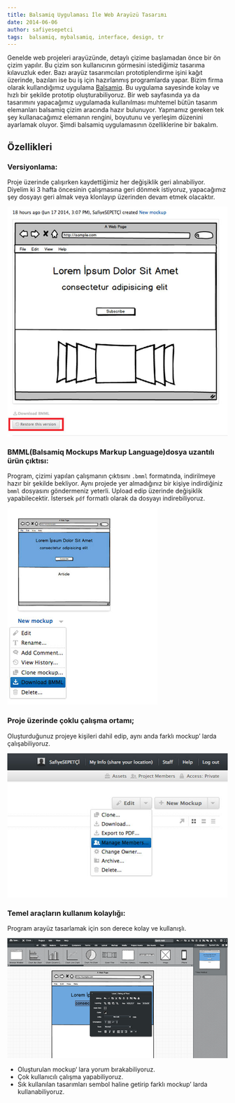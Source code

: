```yaml
---
title: Balsamiq Uygulaması İle Web Arayüzü Tasarımı
date: 2014-06-06
author: safiyesepetci
tags:  balsamiq, mybalsamiq, interface, design, tr
---
```

Genelde web projeleri arayüzünde, detaylı çizime başlamadan önce bir ön çizim yapılır. Bu çizim son kullanıcının görmesini istediğimiz tasarıma kılavuzluk eder. Bazı arayüz tasarımcıları prototiplendirme işini kağıt üzerinde, bazıları ise bu iş için hazırlanmış programlarda yapar. Bizim firma olarak kullandığımız uygulama [Balsamiq](http://www.mybalsamiq.com). Bu uygulama sayesinde kolay ve hızlı bir şekilde prototip oluşturabiliyoruz. Bir web sayfasında ya da tasarımını yapacağımız uygulamada kullanılması muhtemel bütün tasarım elemanları balsamiq çizim aracında hazır bulunuyor. Yapmamız gereken tek şey kullanacağımız elemanın rengini, boyutunu ve yerleşim düzenini ayarlamak oluyor. Şimdi balsamiq uygulamasının özelliklerine bir bakalım.

## Özellikleri

### Versiyonlama:

Proje üzerinde çalışırken kaydettiğimiz her değişiklik geri alınabiliyor. Diyelim ki 3 hafta öncesinin çalışmasına geri dönmek istiyoruz, yapacağımız şey dosyayı geri almak veya klonlayıp üzerinden devam etmek olacaktır.

![Balsamiq Application](../assets/images/articles/2014-06-06-balsamiq-app/balsamiq1.jpg)
### BMML(Balsamiq Mockups Markup Language)dosya uzantılı ürün çıktısı:

Program, çizimi yapılan çalışmanın çıktısını `.bmml` formatında, indirilmeye hazır bir şekilde bekliyor. Aynı projede yer almadığınız bir kişiye indirdiğiniz `bmml` dosyasını göndermeniz yeterli. Upload edip üzerinde değişiklik yapabilecektir. İstersek `pdf` formatlı olarak da dosyayı indirebiliyoruz.

![Balsamiq Application](../assets/images/articles/2014-06-06-balsamiq-app/balsamiq2.jpg)
### Proje üzerinde çoklu çalışma ortamı;

Oluşturduğunuz projeye kişileri dahil edip, aynı anda farklı mockup’ larda çalışabiliyoruz.

![Balsamiq Application](../assets/images/articles/2014-06-06-balsamiq-app/balsamiq3.jpg)
### Temel araçların kullanım kolaylığı:

Program arayüz tasarlamak için son derece kolay ve kullanışlı.

![Balsamiq Application](../assets/images/articles/2014-06-06-balsamiq-app/balsamiq4.jpg)

- Oluşturulan mockup‘ lara yorum bırakabiliyoruz.
- Çok kullanıcılı çalışma yapabiliyoruz.
- Sık kullanılan tasarımları sembol haline getirip farklı mockup’ larda kullanabiliyoruz.

